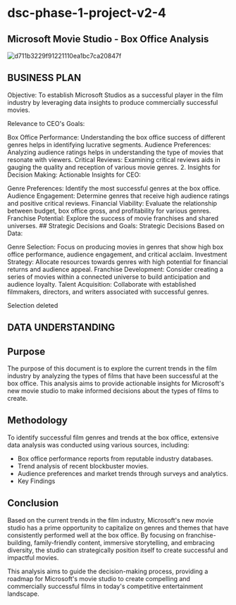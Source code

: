# dsc-phase-1-project-v2-4
## Microsoft Movie Studio - Box Office Analysis

![d711b3229f91221110ea1bc7ca20847f](https://raw.githubusercontent.com/learn-co-curriculum/dsc-phase-1-project-v2-4/7bcc4adc14314992526ce23e262c739ed01f187c/photo/Movie-1200-630.jpg)

## BUSINESS PLAN
Objective: To establish Microsoft Studios as a successful player in the film industry by leveraging data insights to produce commercially successful movies.

Relevance to CEO's Goals:

Box Office Performance: Understanding the box office success of different genres helps in identifying lucrative segments. Audience Preferences: Analyzing audience ratings helps in understanding the type of movies that resonate with viewers. Critical Reviews: Examining critical reviews aids in gauging the quality and reception of various movie genres. 2. Insights for Decision Making: Actionable Insights for CEO:

Genre Preferences: Identify the most successful genres at the box office. Audience Engagement: Determine genres that receive high audience ratings and positive critical reviews. Financial Viability: Evaluate the relationship between budget, box office gross, and profitability for various genres. Franchise Potential: Explore the success of movie franchises and shared universes. ## Strategic Decisions and Goals: Strategic Decisions Based on Data:

Genre Selection: Focus on producing movies in genres that show high box office performance, audience engagement, and critical acclaim. Investment Strategy: Allocate resources towards genres with high potential for financial returns and audience appeal. Franchise Development: Consider creating a series of movies within a connected universe to build anticipation and audience loyalty. Talent Acquisition: Collaborate with established filmmakers, directors, and writers associated with successful genres.

Selection deleted
## DATA UNDERSTANDING



## Purpose
The purpose of this document is to explore the current trends in the film industry by analyzing the types of films that have been successful at the box office. This analysis aims to provide actionable insights for Microsoft's new movie studio to make informed decisions about the types of films to create.

## Methodology
To identify successful film genres and trends at the box office, extensive data analysis was conducted using various sources, including:
- Box office performance reports from reputable industry databases.
- Trend analysis of recent blockbuster movies.
- Audience preferences and market trends through surveys and analytics.
- Key Findings

## Conclusion
Based on the current trends in the film industry, Microsoft's new movie studio has a prime opportunity to capitalize on genres and themes that have consistently performed well at the box office. By focusing on franchise-building, family-friendly content, immersive storytelling, and embracing diversity, the studio can strategically position itself to create successful and impactful movies.

This analysis aims to guide the decision-making process, providing a roadmap for Microsoft's movie studio to create compelling and commercially successful films in today's competitive entertainment landscape.






